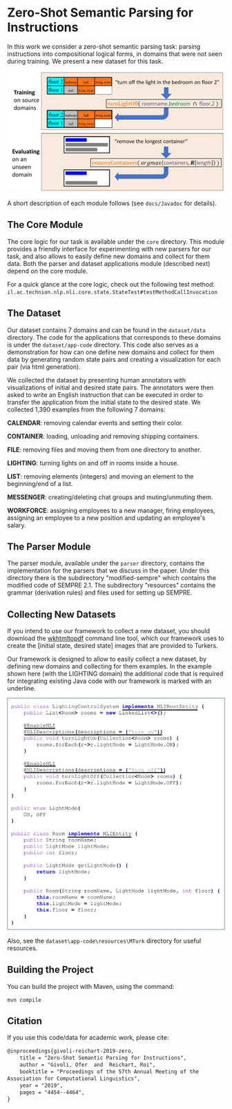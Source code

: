 # Zero-Shot Semantic Parsing for Instructions

In this work we consider a zero-shot semantic parsing task: parsing instructions into compositional logical forms, in domains that were not seen during training. We present a new dataset for this task.

![](docs/images/task.jpg?raw=true "The Task")

A short description of each module follows (see `docs/Javadoc` for details).

## The Core Module
The core logic for our task is available under the `core` directory. This module provides a friendly interface for experimenting with new parsers for our task, and also allows to easily define new domains and collect for them data. Both the parser and dataset applications module (described next) depend on the core module.

For a quick glance at the core logic, check out the following test method:
`il.ac.technion.nlp.nli.core.state.StateTest#testMethodCallInvocation`


## The Dataset
Our dataset contains 7 domains and can be found in the `dataset/data` directory. The code for the applications that corresponds to these domains is under the `dataset/app-code` directory. This code also serves as a demonstration for how can one define new domains and collect for them data by generating random state pairs and creating a visualization for each pair (via html generation).

We collected the dataset by presenting human annotators with visualizations of initial and desired state pairs. The annotators were then asked to write an English instruction that can be executed in order to transfer the application from the initial state to the desired state. We collected 1,390 examples from the following 7 domains:

**CALENDAR**: removing calendar events and setting their color.

**CONTAINER**: loading, unloading and removing shipping containers.

**FILE**: removing files and moving them from one directory to another.

**LIGHTING**: turning lights on and off in rooms inside a house.

**LIST**: removing elements (integers) and moving an element to the beginning/end of a list.

**MESSENGER**: creating/deleting chat groups and muting/unmuting them. 

**WORKFORCE**: assigning employees to a new manager, firing employees, assigning an employee to a new position and updating an employee's salary.

## The Parser Module
The parser module, available under the `parser` directory, contains the implementation for the parsers that we discuss in the paper. Under this directory there is the subdirectory "modified-sempre" which contains the modified code of SEMPRE 2.1.
The subdirectory "resources" contains the grammar (derivation rules) and files used for setting up SEMPRE.

## Collecting New Datasets
If you intend to use our framework to collect a new dataset, you should download the [wkhtmltopdf]( https://wkhtmltopdf.org/) command line tool, which our framework uses to create the [initial state, desired state] images that are provided to Turkers.


Our framework is designed to allow to easily collect a new dataset, by defining new domains and collecting for them examples. In the example shown here (with the LIGHTING domain) the additional code that is required for integrating existing Java code with our framework is marked with an underline.

![](docs/images/extending_the_dataset.jpg?raw=true "Extending the Dataset")

Also, see the `dataset\app-code\resources\MTurk` directory for useful resources.

## Building the Project

You can build the project with Maven, using the command:
```
mvn compile
```


## Citation
If you use this code/data for academic work, please cite:
```
@inproceedings{givoli-reichart-2019-zero,
    title = "Zero-Shot Semantic Parsing for Instructions",
    author = "Givoli, Ofer  and  Reichart, Roi",
    booktitle = "Proceedings of the 57th Annual Meeting of the Association for Computational Linguistics",
    year = "2019",
    pages = "4454--4464",
}
```

